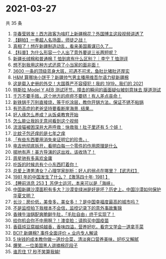 # 2021-03-27

共 35 条

<!-- BEGIN ZHIHUVIDEO -->
<!-- 最后更新时间 Sat Mar 27 2021 22:02:22 GMT+0800 (China Standard Time) -->
1. [华春莹转发！西方政客为啥盯上新疆棉花？外国博主这段视频讲透了](https://www.zhihu.com/zvideo/1359132498140717056)
1. [【翻拍】一拳超人名场面，师徒之战！](https://www.zhihu.com/zvideo/1358842134754295808)
1. [真相了！想在新疆制造动乱，看来美国蓄谋已久了…](https://www.zhihu.com/zvideo/1358428391092416512)
1. [【科普】为什么形容一个人出了意外要说三长两短呢？](https://www.zhihu.com/zvideo/1359201371913330689)
1. [新疆长绒棉和普通棉 T 恤到底有什么区别？｜李宁 T 恤测评](https://www.zhihu.com/zvideo/1359243479999201280)
1. [想不到我用这种方式还原了小当家的面非面！](https://www.zhihu.com/zvideo/1359182992972251136)
1. [3600 一条的顶级蓝身大斑，可遇不可求，鱼肚比猪肚还厚实](https://www.zhihu.com/zvideo/1358534802363166720)
1. [H&M 算哪块小饼干？新疆帅气男主播用维吾尔语力挺新疆棉](https://www.zhihu.com/zvideo/1359041884623650816)
1. [这是载入史册的外交！大国尊严不容侵犯！我的 1919，我们的 2021](https://www.zhihu.com/zvideo/1358973935854522368)
1. [特斯拉 Model Y AEB 测试环节，撞击的瞬间的画面疑似被刻意抹去 隧道测试](https://www.zhihu.com/zvideo/1358972923282374656)
1. [千万不要手贱，这个地方的痘痘不要挤！有人差点丧命！](https://www.zhihu.com/zvideo/1359097172387135489)
1. [新铁锅千万别直接烧，等于吃涂层，教你开锅方法，保证不锈不粘锅](https://www.zhihu.com/zvideo/1359085159493496832)
1. [有恐高症的老爸坚持要看断崖海景, 结果...](https://www.zhihu.com/zvideo/1359148449599021056)
1. [好人缘怎么养成？从饭桌教育开始](https://www.zhihu.com/zvideo/1358875543992127488)
1. [怎么能让我妈无意间看到这个视频](https://www.zhihu.com/zvideo/1359207153291739136)
1. [流浪猫被困深井大声呼救：快救我！肚子里还有 5 个娃！](https://www.zhihu.com/zvideo/1358815645866598400)
1. [比蚊子包还痒的是七年之痒](https://www.zhihu.com/zvideo/1358846390160994304)
1. [「有些东西要用消失来证明它的珍贵。」](https://www.zhihu.com/zvideo/1358811293177319424)
1. [电吉他彻底拆开，看明白每一个零件的作用原理是什么](https://www.zhihu.com/zvideo/1358992483381223424)
1. [掷地有声！美方导演的这出戏，该收场了！](https://www.zhihu.com/zvideo/1358834578841608194)
1. [周星驰有多喜欢金庸](https://www.zhihu.com/zvideo/1358819823074463744)
1. [吃饭的时候总有个小东西盯着你！](https://www.zhihu.com/zvideo/1358881064203776001)
1. [总爱上渣男渣女？心理学家剖析：好人的弱点在哪里？【武志红】](https://www.zhihu.com/zvideo/1358785959593562112)
1. [1981 年的中国发生了什么？【激荡四十年· 1981 】](https://www.zhihu.com/zvideo/1358794404141015041)
1. [【睡前消息 253 】苏伊士运河，本来可以是「海峡」](https://www.zhihu.com/zvideo/1358881403808100352)
1. [中国新疆沙漠面积有多大？沙漠变绿洲是好是坏？历史上，中国沙漠如何保护华夏文明？](https://www.zhihu.com/zvideo/1358731170176380928)
1. [长沙：房价低，美食多，美女多！？是中国幸福度最高的城市吗？](https://www.zhihu.com/zvideo/1358775570449534976)
1. [不是监控拍下我根本不会信，监控记录下的意外事故集锦](https://www.zhihu.com/zvideo/1357686366583881728)
1. [香辣牛油锅配爽脆鲜牛肚，「毛肚自由」终于实现了！](https://www.zhihu.com/zvideo/1358817940121432065)
1. [给你机会你不中用啊？！澳变脸：请购买中国疫苗](https://www.zhihu.com/zvideo/1358730060980121600)
1. [香菇炖豆腐越炖越香，香味四溢，营养好吃，看完又学会一道拿手菜](https://www.zhihu.com/zvideo/1358707010809294848)
1. [BCI? 新疆棉? 事件全面评价 + 业内专人解读](https://www.zhihu.com/zvideo/1358488824532856832)
1. [5 块钱的成本教你做一道炒合菜，清淡爽口营养美味，好吃又解腻](https://www.zhihu.com/zvideo/1358723801493094400)
1. [爆笑…一位美国黑人讲摘棉花段子](https://www.zhihu.com/zvideo/1358535598861524992)
1. [谁忍住 17 秒不笑算我输!](https://www.zhihu.com/zvideo/1358370051268194304)
<!-- END ZHIHUVIDEO -->

